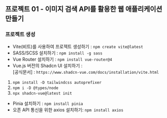 ## 프로젝트 01 - 이미지 검색 API를 활용한 웹 애플리케이션 만들기

### 프로젝트 생성

-   Vite(비트)를 사용하여 프로젝트 생성하기 : `npm create vite@latest` <br />
-   SASS/SCSS 설치하기 : `npm install -g sass` <br />
-   Vue Router 설치하기 : `npm install vue-router@4` <br />
-   Vue.js 버전의 Shadcn UI 설치하기 : <br />
    [공식문서] : `https://www.shadcn-vue.com/docs/installation/vite.html`

1. `npm install -D tailwindcss autoprefixer` <br />
2. `npm i -D @types/node` <br />
3. `npx shadcn-vue@latest init` <br />

-   Pinia 설치하기 : `npm install pinia` <br />
-   오픈 API 통신을 위한 axios 설치하기: `npm install axios` <br />

